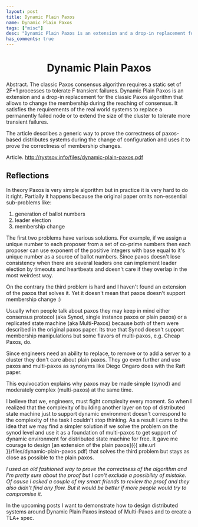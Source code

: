 ```yaml
---
layout: post
title: Dynamic Plain Paxos
name: Dynamic Plain Paxos
tags: ["misc"]
desc: "Dynamic Plain Paxos is an extension and a drop-in replacement for the classic Paxos algorithm that allows to change the membership during the reaching of consensus"
has_comments: true
---
```


<div class="abstract-center">
<h1 align="center">Dynamic Plain Paxos</h1>

<p class="it"><span class="abstract-h1">Abstract. </span>The classic Paxos consensus algorithm requires a static set of 2F+1 processes to tolerate F transient failures. Dynamic Plain Paxos is an extension and a drop-in replacement for the classic Paxos algorithm that allows to change the membership during the reaching of consensus. It satisfies the requirements of the real world systems to replace a permanently failed node or to extend the size of the cluster to tolerate more transient failures.</p>

<p class="it">The article describes a generic way to prove the correctness of paxos-based distributes systems during the change of configuration and uses it to prove the correctness of membership changes.</p>

<p><span class="abstract-h1">Article.</span>
<a href="{{ site.url }}/files/dynamic-plain-paxos.pdf">http://rystsov.info/files/dynamic-plain-paxos.pdf</a></p>
</div>

<h2>Reflections</h2>

In theory Paxos is very simple algorithm but in practice it is very hard to do it right. Partially it happens because the original paper omits non-essential sub-problems like:
 
 1. generation of ballot numbers
 2. leader election
 3. membership change

The first two problems have various solutions. For example, if we assign a unique number to each proposer from a set of co-prime numbers then each proposer can use exponent of the positive integers with base equal to it's unique number as a source of ballot numbers. Since paxos doesn't lose consistency when there are several leaders one can implement leader election by timeouts and heartbeats and doesn't care if they overlap in the most weirdest way.

On the contrary the third problem is hard and I haven't found an extension of the paxos that solves it. Yet it doesn't mean that paxos doesn't support membership change :)

Usually when people talk about paxos they may keep in mind either consensus protocol (aka Synod, single instance paxos or plain paxos) or a replicated state machine (aka Multi-Paxos) because both of them were described in the original paxos paper. Its true that Synod doesn't support membership manipulations but some flavors of multi-paxos, e.g. Cheap Paxos, do.

Since engineers need an ability to replace, to remove or to add a server to a cluster they don't care about plain paxos. They go even further and use paxos and multi-paxos as synonyms like Diego Ongaro does with the Raft paper.

This equivocation explains why paxos may be made simple (synod) and moderately complex (multi-paxos) at the same time.

I believe that we, engineers, must fight complexity every moment. So when I realized that the complexity of building another layer on top of distributed state machine just to support dynamic environment doesn't correspond to the complexity of the task I couldn't stop thinking. As a result I came to the idea that we may find a simpler solution if we solve the problem on the synod level and use it as a foundation of multi-paxos to get support of dynamic environment for distributed state machine for free. It gave me courage to design [an extension of the plain paxos]({{ site.url }}/files/dynamic-plain-paxos.pdf) that solves the third problem but stays as close as possible to the plain paxos.

*I used an old fashioned way to prove the correctness of the algorithm and I'm pretty sure about the proof but I can't exclude a possibility of mistake. Of cause I asked a couple of my smart friends to review the proof and they also didn't find any flow. But it would be better if more people would try to compromise it.*

In the upcoming posts I want to demonstrate how to design distributed systems around Dynamic Plain Paxos instead of Multi-Paxos and to create a TLA+ spec.
